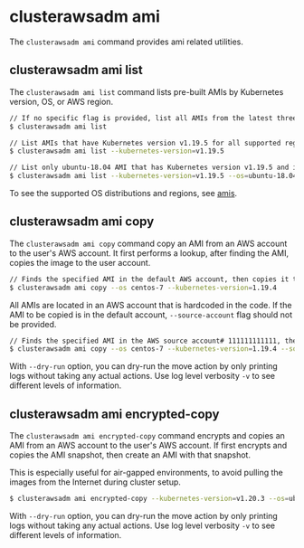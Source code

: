 # clusterawsadm ami
The `clusterawsadm ami` command provides ami related utilities.

## clusterawsadm ami list
The `clusterawsadm ami list` command lists pre-built AMIs by Kubernetes version, OS, or AWS region.

```bash
// If no specific flag is provided, list all AMIs from the latest three Kubernetes releases (starting from the last stable one) for all supported regions and OS types.
$ clusterawsadm ami list

// List AMIs that have Kubernetes version v1.19.5 for all supported regions and OS types.
$ clusterawsadm ami list --kubernetes-version=v1.19.5

// List only ubuntu-18.04 AMI that has Kubernetes version v1.19.5 and is in us-west-1
$ clusterawsadm ami list --kubernetes-version=v1.19.5 --os=ubuntu-18.04 --region=us-west-1

```
To see the supported OS distributions and regions, see [amis](../../amis.md).

## clusterawsadm ami copy
The `clusterawsadm ami copy` command copy an AMI from an AWS account to the user's AWS account.
It first performs a lookup, after finding the AMI, copies the image to the user account.

```bash
// Finds the specified AMI in the default AWS account, then copies it to the AWS account that is retrieved from the local credentials.
$ clusterawsadm ami copy --os centos-7 --kubernetes-version=1.19.4
```

All AMIs are located in an AWS account that is hardcoded in the code. If the AMI to be copied is in the default account, `--source-account` flag should not be provided.
```bash
// Finds the specified AMI in the AWS source account# 111111111111, then copies it to the AWS account that is retrieved from the local credentials.
$ clusterawsadm ami copy --os centos-7 --kubernetes-version=1.19.4 --source-account=111111111111
```

With `--dry-run` option, you can dry-run the move action by only printing logs without taking any actual actions. Use log level verbosity `-v` to see different levels of information.


## clusterawsadm ami encrypted-copy
The `clusterawsadm ami encrypted-copy` command encrypts and copies an AMI from an AWS account to the user's AWS account.
If first encrypts and copies the AMI snapshot, then create an AMI with that snapshot.

This is especially useful for air-gapped environments, to avoid pulling the images from the Internet during cluster setup.
```bash
$ clusterawsadm ami encrypted-copy --kubernetes-version=v1.20.3 --os=ubuntu-20.04    
```
With `--dry-run` option, you can dry-run the move action by only printing logs without taking any actual actions. Use log level verbosity `-v` to see different levels of information.
